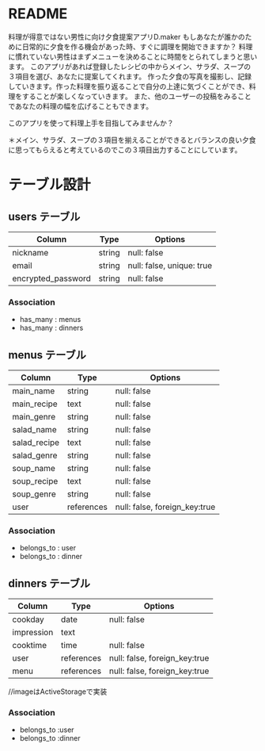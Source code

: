 # README
料理が得意ではない男性に向け夕食提案アプリD.maker
もしあなたが誰かのために日常的に夕食を作る機会があった時、すぐに調理を開始できますか？
料理に慣れていない男性はまずメニューを決めることに時間をとられてしまうと思います。
このアプリがあれば登録したレシピの中からメイン、サラダ、スープの３項目を選び、あなたに提案してくれます。
作った夕食の写真を撮影し、記録していきます。作った料理を振り返ることで自分の上達に気づくことができ、料理をすることが楽しくなっていきます。
また、他のユーザーの投稿をみることであなたの料理の幅を広げることもできます。

このアプリを使って料理上手を目指してみませんか？

＊メイン、サラダ、スープの３項目を揃えることができるとバランスの良い夕食に思ってもらえると考えているのでこの３項目出力することにしています。



# テーブル設計

## users テーブル

| Column                | Type   | Options                   |
| --------------------- | ------ | ------------------------- |
| nickname              | string | null: false               |
| email                 | string | null: false, unique: true |
| encrypted_password    | string | null: false               |

### Association

- has_many   : menus
- has_many   : dinners


## menus テーブル

| Column       | Type       | Options                       |
| ------------ | ---------- | ----------------------------- |
| main_name    | string     | null: false                   |
| main_recipe  | text       | null: false                   |
| main_genre   | string     | null: false                   | 
| salad_name   | string     | null: false                   | 
| salad_recipe | text       | null: false                   | 
| salad_genre  | string     | null: false                   |
| soup_name    | string     | null: false                   | 
| soup_recipe  | text       | null: false                   |  
| soup_genre   | string     | null: false                   |
| user         | references | null: false, foreign_key:true |


### Association

- belongs_to : user
- belongs_to : dinner


## dinners テーブル

| Column     | Type       | Options                       |
| ---------- | ---------- | ----------------------------- |
| cookday    | date       | null: false                   |
| impression | text       |                               |
| cooktime   | time       | null: false                   |
| user       | references | null: false, foreign_key:true |
| menu       | references | null: false, foreign_key:true |

//imageはActiveStorageで実装

### Association

- belongs_to :user
- belongs_to :dinner





